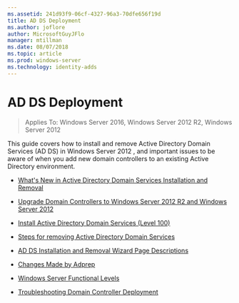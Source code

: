 ```yaml
---
ms.assetid: 241d93f9-06cf-4327-96a3-70dfe656f19d
title: AD DS Deployment
ms.author: joflore
author: MicrosoftGuyJFlo
manager: mtillman
ms.date: 08/07/2018
ms.topic: article
ms.prod: windows-server
ms.technology: identity-adds
---
```


# AD DS Deployment

>Applies To: Windows Server 2016, Windows Server 2012 R2, Windows Server 2012

This guide covers how to install and remove Active Directory Domain Services (AD DS) in  Windows Server 2012 , and important issues to be aware of when you add new domain controllers to an existing Active Directory environment.  
  
- [What's New in Active Directory Domain Services Installation and Removal](../../ad-ds/deploy/What-s-New-in-Active-Directory-Domain-Services-Installation-and-Removal.md)  
  
- [Upgrade Domain Controllers to Windows Server 2012 R2 and Windows Server 2012](../../ad-ds/deploy/Upgrade-Domain-Controllers-to-Windows-Server-2012-R2-and-Windows-Server-2012.md)  
  
- [Install Active Directory Domain Services &#40;Level 100&#41;](../../ad-ds/deploy/Install-Active-Directory-Domain-Services--Level-100-.md)  
  
- [Steps for removing Active Directory Domain Services](assetId:///99b97af0-aa7e-41ed-8c81-4eee6c03eb4c)  
  
- [AD DS Installation and Removal Wizard Page Descriptions](../../ad-ds/deploy/AD-DS-Installation-and-Removal-Wizard-Page-Descriptions.md)  
  
- [Changes Made by Adprep](../../ad-ds/deploy/adprep/Changes-Made-by-Adprep.md)  

- [Windows Server Functional Levels](../../ad-ds/active-directory-functional-levels.md)
  
- [Troubleshooting Domain Controller Deployment](../../ad-ds/deploy/Troubleshooting-Domain-Controller-Deployment.md)  
